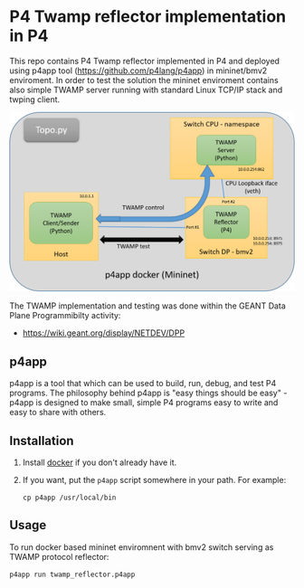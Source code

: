 P4 Twamp reflector implementation in P4
=====

This repo contains P4 Twamp reflector implemented in P4 and deployed using p4app tool (https://github.com/p4lang/p4app) in mininet/bmv2 enviroment. In order to test the solution the mininet enviroment contains also simple TWAMP server running with standard Linux TCP/IP stack and twping client.

![TWAMP testing mininet enviroment](docs/mininet-topology.png)

The TWAMP implementation and testing was done within the GEANT Data Plane Programmibilty activity:
* https://wiki.geant.org/display/NETDEV/DPP

p4app
-----

p4app is a tool that which can be used to build, run, debug, and test P4 programs. The philosophy behind p4app is "easy things should be easy" - p4app is designed to make small, simple P4 programs easy to write and easy to share with others.


Installation
------------

1. Install [docker](https://docs.docker.com/engine/installation/) if you don't already have it.

2. If you want, put the `p4app` script somewhere in your path. For example:

    ```
    cp p4app /usr/local/bin
    ```

Usage
-----

To run docker based mininet enviromnent with bmv2 switch serving as TWAMP protocol reflector:

```
p4app run twamp_reflector.p4app
```
